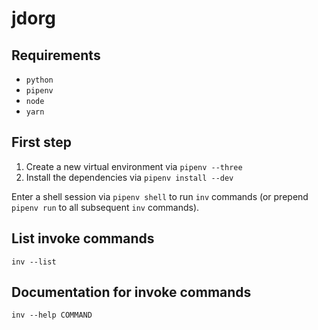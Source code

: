 # jdorg

## Requirements

* `python`
* `pipenv`
* `node`
* `yarn`

## First step

1. Create a new virtual environment via `pipenv --three`
2. Install the dependencies via `pipenv install --dev`

Enter a shell session via `pipenv shell` to run `inv` commands (or prepend `pipenv run` to all subsequent `inv` commands).

## List invoke commands

`inv --list`

## Documentation for invoke commands

`inv --help COMMAND`
